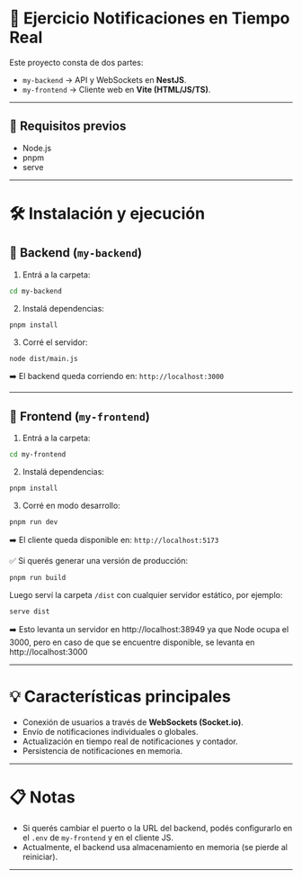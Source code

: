 # 🔔 Ejercicio Notificaciones en Tiempo Real

Este proyecto consta de dos partes:

* `my-backend` → API y WebSockets en **NestJS**.
* `my-frontend` → Cliente web en **Vite (HTML/JS/TS)**.

---

## 🚀 Requisitos previos

* Node.js
* pnpm
* serve


---

# 🛠 Instalación y ejecución

## 📌 Backend (`my-backend`)

1. Entrá a la carpeta:

```bash
cd my-backend
```

2. Instalá dependencias:

```bash
pnpm install
```

3. Corré el servidor:

```bash
node dist/main.js
```

➡️ El backend queda corriendo en: `http://localhost:3000`

---

## 📌 Frontend (`my-frontend`)

1. Entrá a la carpeta:

```bash
cd my-frontend
```

2. Instalá dependencias:

```bash
pnpm install
```

3. Corré en modo desarrollo:

```bash
pnpm run dev
```

➡️ El cliente queda disponible en: `http://localhost:5173`

✅ Si querés generar una versión de producción:

```bash
pnpm run build
```

Luego serví la carpeta `/dist` con cualquier servidor estático, por ejemplo:

```bash
serve dist
```
➡️ Esto levanta un servidor en http://localhost:38949 ya que Node ocupa el 3000, pero en caso de que se encuentre disponible, se levanta en http://localhost:3000

---

# 💡 Características principales

* Conexión de usuarios a través de **WebSockets (Socket.io)**.
* Envío de notificaciones individuales o globales.
* Actualización en tiempo real de notificaciones y contador.
* Persistencia de notificaciones en memoria.

---

# 📋 Notas

* Si querés cambiar el puerto o la URL del backend, podés configurarlo en el `.env` de `my-frontend` y en el cliente JS.
* Actualmente, el backend usa almacenamiento en memoria (se pierde al reiniciar).

---
